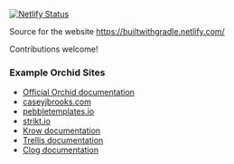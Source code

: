 [![Netlify Status](https://api.netlify.com/api/v1/badges/13b173bf-bcce-4090-a56c-a65cd799272c/deploy-status)](https://app.netlify.com/sites/builtwithgradle/deploys)

Source for the website https://builtwithgradle.netlify.com/

Contributions welcome!



### Example Orchid Sites

* [Official Orchid documentation](https://orchid.netlify.com/)
* [caseyjbrooks.com](https://www.caseyjbrooks.com/)
* [pebbletemplates.io](https://pebbletemplates.io/)
* [strikt.io](https://strikt.io/)
* [Krow documentation](https://copper-leaf.github.io/krow/)
* [Trellis documentation](https://copper-leaf.github.io/trellis/)
* [Clog documentation](https://javaeden.github.io/Clog/)
